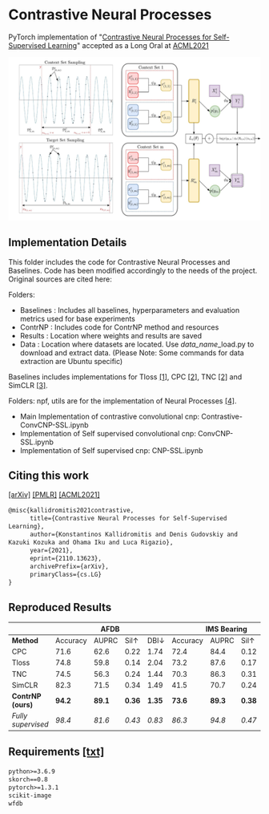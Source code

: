 # Contrastive Neural Processes
PyTorch implementation of "[Contrastive Neural Processes for Self-Supervised Learning](https://arxiv.org/abs/2110.13623)" accepted as a Long Oral at [ACML2021](http://www.acml-conf.org/2021/conference/accepted-papers/266/) 

<p align="center">
  <img src="./contrnp_fig2.jpg" width="900">
</p>

## Implementation Details

This folder includes the code for Contrastive Neural Processes and Baselines.
Code has been modified accordingly to the needs of the project. Original sources are cited here:

Folders:
- Baselines : Includes all baselines, hyperparameters and evaluation metrics used for base experiments
- ContrNP : Includes code for ContrNP method and resources
- Results : Location where weights and results are saved
- Data : Location where datasets are located. Use *data_name*_load.py to download and extract data. 
(Please Note: Some commands for data extraction are Ubuntu specific)



Baselines includes implementations for Tloss [[1]](https://github.com/White-Link/UnsupervisedScalableRepresentationLearningTimeSeries), CPC [[2]](https://openreview.net/forum?id=8qDwejCuCN), TNC [[2]](https://openreview.net/forum?id=8qDwejCuCN) and SimCLR [[3]](https://github.com/Spijkervet/SimCLR).

Folders: npf, utils are for the implementation of Neural Processes [[4]](https://github.com/YannDubs/Neural-Process-Family).
- Main Implementation of contrastive convolutional cnp: Contrastive-ConvCNP-SSL.ipynb
- Implementation of Self supervised convolutional cnp: ConvCNP-SSL.ipynb
- Implementation of Self supervised cnp: CNP-SSL.ipynb

## Citing this work


[[arXiv]](https://arxiv.org/abs/2110.13623) [[PMLR]](https://proceedings.mlr.press/v157/kallidromitis21a) [[ACML2021]](http://www.acml-conf.org/2021/conference/accepted-papers/266/) 

```
@misc{kallidromitis2021contrastive,
      title={Contrastive Neural Processes for Self-Supervised Learning}, 
      author={Konstantinos Kallidromitis and Denis Gudovskiy and Kazuki Kozuka and Ohama Iku and Luca Rigazio},
      year={2021},
      eprint={2110.13623},
      archivePrefix={arXiv},
      primaryClass={cs.LG}
}
```
## Reproduced Results

<table>
    <thead>
        <tr>
            <th></th>
            <th colspan=4>AFDB</th>
            <th colspan=4>IMS Bearing</th>
            <th colspan=4>Urban8K</th>
        </tr>
    </thead>
    <tbody>
        <tr>
            <td><b>Method</b></td>
            <td>Accuracy</td>
            <td>AUPRC</td>
            <td>Sil↑</td>
            <td>DBI↓</td>
            <td>Accuracy</td>
            <td>AUPRC</td>
            <td>Sil↑</td>
            <td>DBI↓</td>
            <td>Accuracy</td>
            <td>AUPRC</td>
            <td>Sil↑</td>
            <td>DBI↓</td>
        </tr>
        <tr>
            <td>CPC</td>
            <td>71.6</td>
            <td>62.6</td>
            <td>0.22</td>
            <td>1.74</td>
            <td>72.4</td>
            <td>84.4</td>
            <td>0.12</td>
            <td>2.20</td>
            <td>83.3</td>
            <td>94.5</td>
            <td>0.24</td>
            <td>1.64</td>
        </tr>
        <tr>
            <td>Tloss</td>
            <td>74.8</td>
            <td>59.8</td>
            <td>0.14</td>
            <td>2.04</td>
            <td>73.2</td>
            <td>87.6</td>
            <td>0.17</td>
            <td>1.79</td>
            <td>81.5</td>
            <td>93.8</td>
            <td>0.26</td>
            <td>1.30</td>
        </tr>
        <tr>
            <td>TNC</td>
            <td>74.5</td>
            <td>56.3</td>
            <td>0.24</td>
            <td>1.44</td>
            <td>70.3</td>
            <td>86.3</td>
            <td>0.31</td>
            <td>0.94</td>
            <td>80.7</td>
            <td>93.9</td>
            <td>0.36</td>
            <td><b>0.72</b></td>
        </tr>
        <tr>
            <td>SimCLR</td>
            <td>82.3</td>
            <td>71.5</td>
            <td>0.34</td>
            <td>1.49</td>
            <td>41.5</td>
            <td>70.7</td>
            <td>0.24</td>
            <td>1.47</td>
            <td>82.8</td>
            <td>94.1</td>
            <td>0.35</td>
            <td>1.13</td>
        </tr>
        <tr>
            <td><b>ContrNP (ours)</b></td>
            <td><b>94.2</b></td>
            <td><b>89.1</b></td>
            <td><b>0.36</b></td>
            <td><b>1.35</b></td>
            <td><b>73.6</b></td>
            <td><b>89.3</b></td>
            <td><b>0.38</b></td>
            <td><b>0.91</b></td>
            <td><b>84.2</b></td>
            <td><b>95.4</b></td>
            <td><b>0.42</b></td>
            <td>0.89</td>
        </tr>
        <tr>
            <td><i>Fully supervised</i></td>
            <td><i>98.4</i></td>
            <td><i>81.6</i></td>
            <td><i>0.43</i></td>
            <td><i>0.83</i></td>
            <td><i>86.3</i></td>
            <td><i>94.8</i></td>
            <td><i>0.47</i></td>
            <td><i>0.77</i></td>
            <td><i>99.9</i></td>
            <td><i>99.9</i></td>
            <td><i>0.49</i></td>
            <td><i>0.80</i></td>
        </tr> 
    </tbody>
</table>


## Requirements [[txt]](./requirements.txt)

```
python>=3.6.9
skorch==0.8
pytorch>=1.3.1
scikit-image
wfdb
```
